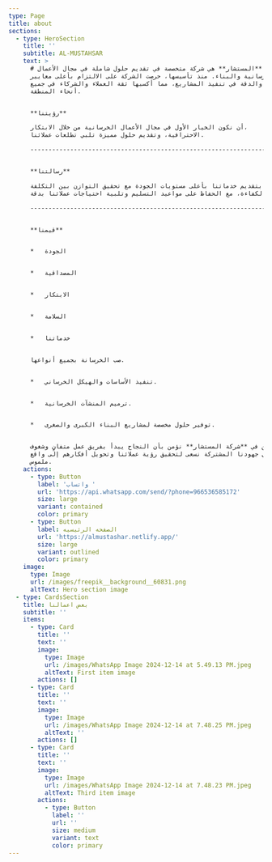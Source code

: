 ```yaml
---
type: Page
title: about
sections:
  - type: HeroSection
    title: ''
    subtitle: AL-MUSTAHSAR
    text: >
      # شركة **المستشار** هي شركة متخصصة في تقديم حلول شاملة في مجال الأعمال
      الخرسانية والبناء. منذ تأسيسها، حرصت الشركة على الالتزام بأعلى معايير
      الجودة والدقة في تنفيذ المشاريع، مما أكسبها ثقة العملاء والشركاء في جميع
      أنحاء المنطقة.


      **رؤيتنا**

      أن نكون الخيار الأول في مجال الأعمال الخرسانية من خلال الابتكار،
      الاحترافية، وتقديم حلول مميزة تلبي تطلعات عملائنا.

      -------------------------------------------------------------------------------------------------------------------


      **رسالتنا**

      نلتزم بتقديم خدماتنا بأعلى مستويات الجودة مع تحقيق التوازن بين التكلفة
      والكفاءة، مع الحفاظ على مواعيد التسليم وتلبية احتياجات عملائنا بدقة.

      -------------------------------------------------------------------------------------------------------------------------------------------


      **قيمنا**


      *   الجودة


      *   المصداقية


      *   الابتكار


      *   السلامة


      *   خدماتنا


      صب الخرسانة بجميع أنواعها.


      *   تنفيذ الأساسات والهيكل الخرساني.


      *   ترميم المنشآت الخرسانية.


      *   توفير حلول مخصصة لمشاريع البناء الكبرى والصغرى.


      نحن في **شركة المستشار** نؤمن بأن النجاح يبدأ بفريق عمل متفانٍ وشغوف،
      وبفضل جهودنا المشتركة نسعى لتحقيق رؤية عملائنا وتحويل أفكارهم إلى واقع
      ملموس.
    actions:
      - type: Button
        label: 'واتساب '
        url: 'https://api.whatsapp.com/send/?phone=966536585172'
        size: large
        variant: contained
        color: primary
      - type: Button
        label: الصفحه الرئيسيه
        url: 'https://almustashar.netlify.app/'
        size: large
        variant: outlined
        color: primary
    image:
      type: Image
      url: /images/freepik__background__60831.png
      altText: Hero section image
  - type: CardsSection
    title: بعض اعمالنا
    subtitle: ''
    items:
      - type: Card
        title: ''
        text: ''
        image:
          type: Image
          url: /images/WhatsApp Image 2024-12-14 at 5.49.13 PM.jpeg
          altText: First item image
        actions: []
      - type: Card
        title: ''
        text: ''
        image:
          type: Image
          url: /images/WhatsApp Image 2024-12-14 at 7.48.25 PM.jpeg
          altText: ''
        actions: []
      - type: Card
        title: ''
        text: ''
        image:
          type: Image
          url: /images/WhatsApp Image 2024-12-14 at 7.48.23 PM.jpeg
          altText: Third item image
        actions:
          - type: Button
            label: ''
            url: ''
            size: medium
            variant: text
            color: primary
---
```

